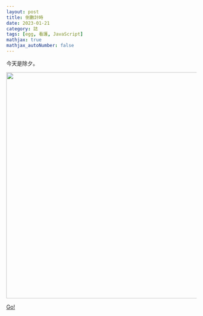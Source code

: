 ```yaml
---
layout: post
title: 倒數計時
date: 2023-01-21
category: 誌
tags: [egg, 看護, JavaScript]
mathjax: true
mathjax_autoNumber: false
---
```


今天是除夕。<br>

<img src="/blog/assets/images/2023/countdown.jpg" style="width:600px"/>

<!--more-->

[Go!](https://doltegg.github.io/library/birthday2023.html)
